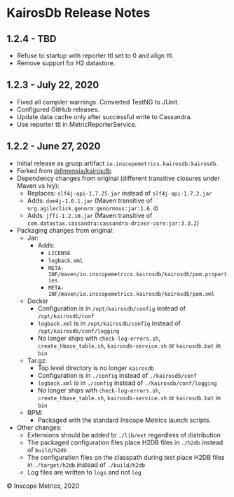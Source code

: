 KairosDb Release Notes
======================

1.2.4 - TBD
---
* Refuse to startup with reporter ttl set to 0 and align ttl.
* Remove support for H2 datastore.

1.2.3 - July 22, 2020
------------------------
* Fixed all compiler warnings. Converted TestNG to JUnit.
* Configured GitHub releases.
* Update data cache only after successful write to Cassandra.
* Use reporter ttl in MetricReporterService.

1.2.2 - June 27, 2020
------------------------
* Initial release as gruop:artifact `io.inscopemetrics.kairosdb:kairosdb`.
* Forked from [ddimensia/kairosdb](https://github.com/ddimensia/kairosdb).
* Dependency changes from original (different transitive closures under Maven vs Ivy):
  * Replaces: `slf4j-api-1.7.25.jar` instead of `slf4j-api-1.7.2.jar`
  * Adds: `dom4j-1.6.1.jar` (Maven transitive of `org.agileclick.genorm:genormous:jar:1.6.4`)
  * Adds: `jffi-1.2.10.jar` (Maven transitive of `com.datastax.cassandra:cassandra-driver-core:jar:3.3.2`)
* Packaging changes from original:
  * Jar: 
    * Adds:
      * `LICENSE`
      * `logback.xml`
      * `META-INF/maven/io.inscopemetrics.kairosdb/kairosdb/pom.properties`
      * `META-INF/maven/io.inscopemetrics.kairosdb/kairosdb/pom.xml`
  * Docker
      * Configuration is in `/opt/kairosdb/config` instead of `/opt/kairosdb/conf`
      * `logback.xml` is in `/opt/kairosdb/config` instead of `/opt/kairosdb/conf/logging` 
      * No longer ships with `check-log-errors.sh`, `create_hbase_table.sh`, `kairosdb-service.sh` or `kairosdb.bat` in `bin`
  * Tar.gz:
      * Top level directory is no longer `kairosdb`
      * Configuration is in `./config` instead of `./kairosdb/conf`
      * `logback.xml` is in `./config` instead of `./kairosdb/conf/logging`
      * No longer ships with `check-log-errors.sh`, `create_hbase_table.sh`, `kairosdb-service.sh` or `kairosdb.bat` in `bin`
   * RPM:
      * Packaged with the standard Inscope Metrics launch scripts.
* Other changes:
  * Extensions should be added to `./lib/ext` regardless of distribution
  * The packaged configuration files place H2DB files in `./h2db` instead of `build/h2db`
  * The configuration files on the classpath during test place H2DB files in `./target/h2db` instead of `./build/h2db`
  * Log files are written to `logs` and not `log`

&copy; Inscope Metrics, 2020
